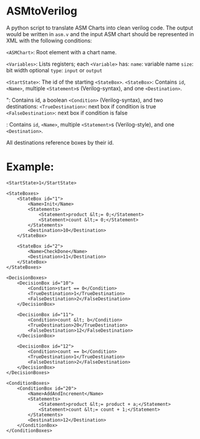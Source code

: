 # ASMtoVerilog

A python script to translate ASM Charts into clean verilog code. The output would be written in ```asm.v``` and the input ASM chart should be represented in XML with the following conditions:


```<ASMChart>```: Root element with a chart name.

```<Variables>```: Lists registers; each ```<Variable>``` has:
```name```: variable name
```size```: bit width
optional ```type```: ```input``` or ```output```

```<StartState>```: The id of the starting ```<StateBox>```.
```<StateBox>```: Contains ```id```, ```<Name>```, multiple ```<Statement>```s (Verilog-syntax), and one ```<Destination>```.

<DecisionBox>": Contains id, a boolean ```<Condition>``` (Verilog-syntax), and two destinations:
```<TrueDestination>```: next box if condition is true
```<FalseDestination>```: next box if condition is false

<ConditionBox>: Contains ```id```, ```<Name>```, multiple ```<Statement>```s (Verilog-style), and one ```<Destination>```.

All destinations reference boxes by their id.



# Example:
```
<StartState>1</StartState>

<StateBoxes>
    <StateBox id="1">
        <Name>Init</Name>
        <Statements>
            <Statement>product &lt;= 0;</Statement>
            <Statement>count &lt;= 0;</Statement>
        </Statements>
        <Destination>10</Destination>
    </StateBox>

    <StateBox id="2">
        <Name>CheckDone</Name>
        <Destination>11</Destination>
    </StateBox>
</StateBoxes>

<DecisionBoxes>
    <DecisionBox id="10">
        <Condition>start == 0</Condition>
        <TrueDestination>1</TrueDestination>
        <FalseDestination>2</FalseDestination>
    </DecisionBox>

    <DecisionBox id="11">
        <Condition>count &lt; b</Condition>
        <TrueDestination>20</TrueDestination>
        <FalseDestination>12</FalseDestination>
    </DecisionBox>

    <DecisionBox id="12">
        <Condition>count == b</Condition>
        <TrueDestination>1</TrueDestination>
        <FalseDestination>2</FalseDestination>
    </DecisionBox>
</DecisionBoxes>

<ConditionBoxes>
    <ConditionBox id="20">
        <Name>AddAndIncrement</Name>
        <Statements>
            <Statement>product &lt;= product + a;</Statement>
            <Statement>count &lt;= count + 1;</Statement>
        </Statements>
        <Destination>12</Destination>
    </ConditionBox>
</ConditionBoxes>
```
